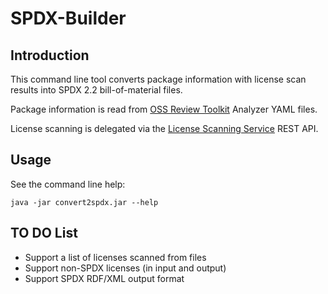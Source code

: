 # SPDX-Builder

## Introduction
This command line tool converts package information with license scan results 
into SPDX 2.2 bill-of-material files.

Package information is read from 
[OSS Review Toolkit](https://github.com/oss-review-toolkit/ort) Analyzer YAML 
files.

License scanning is delegated via the 
[License Scanning Service](https://github.com/philips-labs/license-scanner) 
REST API.

## Usage
See the command line help:

`java -jar convert2spdx.jar --help`

## TO DO List
- Support a list of licenses scanned from files
- Support non-SPDX licenses (in input and output)
- Support SPDX RDF/XML output format
